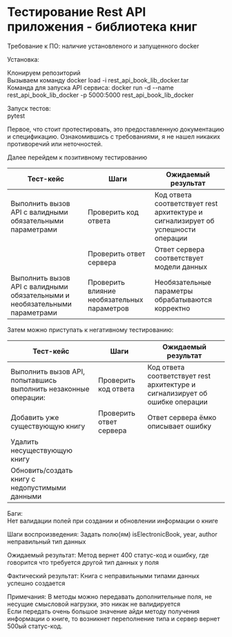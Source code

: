 Тестирование Rest API приложения - библиотека книг
========================

Требование к ПО: наличие установленого и запущенного docker 

Установка:  

Клонируем репозиторий  
Вызываем команду docker load -i rest_api_book_lib_docker.tar  
Команда для запуска API сервиса: docker run -d --name rest_api_book_lib_docker -p 5000:5000 rest_api_book_lib_docker  

Запуск тестов:  
pytest

Первое, что стоит протестировать, это предоставленную документацию и спецификацию. Ознакомившись с требованиями, я не нашел никаких противоречий или неточностей.

Далее перейдем к позитивному тестированию

| Тест-кейс                                                                   | Шаги                                        | Ожидаемый результат                                                              |
|-----------------------------------------------------------------------------|---------------------------------------------|----------------------------------------------------------------------------------|
| Выполнить вызов API c валидными обязательными параметрами                   | Проверить код ответа                        | Код ответа соответствует rest архитектуре и сигнализирует об успешности операции |
|                                                                             | Проверить ответ сервера                     | Ответ сервера соответствует модели данных                                        |
| Выполнить вызов API c валидными обязательными и необязательными параметрами | Проверить влияние необязательных параметров | Необязательные параметры обрабатываются корректно                                |

Затем можно приступать к негативному тестированию:

| Тест-кейс                                                      | Шаги                                        | Ожидаемый результат                                                          |
|----------------------------------------------------------------|---------------------------------------------|------------------------------------------------------------------------------|
| Выполнить вызов API, попытавшись выполнить незаконные операции: | Проверить код ответа                | Код ответа соответствует rest архитектуре и сигнализирует об ошибке операции |
| Добавить уже существующую книгу                                | Проверить ответ сервера | Ответ сервера ёмко описывает ошибку                                          |
| Удалить несуществующую книгу                                   |  |                                                                              |
| Обновить/создать книгу с недопустимыми данными                 |  |                                                                              |


Баги:  
Нет валидации полей при создании и обновлении информации о книге

Шаги воспроизведения:
Задать полю(ям) isElectronicBook, year, author неправильный тип данных

Ожидаемый результат:
Метод вернет 400 статус-код и ошибку, где говорится что требуется другой тип данных у поля

Фактический результат:
Книга с неправильными типами данных успешно создается

Примечания:
В методы можно передавать дополнительные поля, не несущие смысловой нагрузки, это никак не валидируется  
Если передать очень большое значение айди методу получения информации о книге, то возникнет переполнение типа и сервер вернет 500ый статус-код.  


